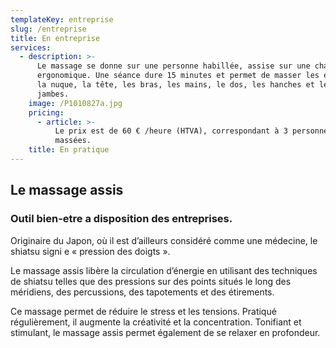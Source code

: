 ```yaml
---
templateKey: entreprise
slug: /entreprise
title: En entreprise
services:
  - description: >-
      Le massage se donne sur une personne habillée, assise sur une chaise
      ergonomique. Une séance dure 15 minutes et permet de masser les épaules,
      la nuque, la tête, les bras, les mains, le dos, les hanches et les
      jambes.
    image: /P1010827a.jpg
    pricing:
      - article: >-
          Le prix est de 60 € /heure (HTVA), correspondant à 3 personnes
          massées.
    title: En pratique
---
```


## Le massage assis

### Outil bien-etre a disposition des entreprises.

Originaire du Japon, où il est d’ailleurs considéré comme une médecine, le shiatsu signi e « pression des doigts ».

Le massage assis libère la circulation d’énergie en utilisant des techniques de shiatsu telles que des pressions sur des points situés le long des méridiens, des percussions, des tapotements et des étirements.

Ce massage permet de réduire le stress et les tensions. Pratiqué régulièrement, il augmente la créativité et la concentration. Tonifiant et stimulant, le massage assis permet également de se relaxer en profondeur.

